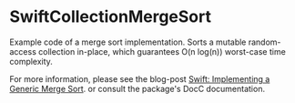 # SwiftCollectionMergeSort

Example code of a merge sort implementation. Sorts a mutable random-access
collection in-place, which guarantees O(n log(n)) worst-case time complexity.

For more information, please see the blog-post
[Swift: Implementing a Generic Merge Sort](https://indie.kim/post/1-swift-collection-merge-sort).
or consult the package's DocC documentation.
